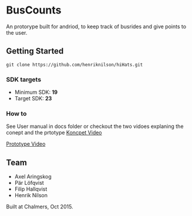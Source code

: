 BusCounts
=========

An protorype built for andriod, to keep track of busrides and give points to the user.

## Getting Started

	git clone https://github.com/henriknilson/hiHats.git

### SDK targets

- Minimum SDK: 		**19**
- Target SDK:		**23**

### How to

See User manual in docs folder
or
checkout the two vidoes explaning the conept and the prtotype
[Koncpet Video](https://www.youtube.com/watch?v=fm9I-2A2CJM)

[Prototype Video](https://www.youtube.com/watch?v=-hmMvpPmy8o)

## Team

- Axel Aringskog
- Pär Löfqvist
- Filip Hallqvist
- Henrik Nilson

Built at Chalmers, Oct 2015.
